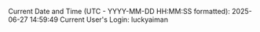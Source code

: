 Current Date and Time (UTC - YYYY-MM-DD HH:MM:SS formatted): 2025-06-27 14:59:49
Current User's Login: luckyaiman

